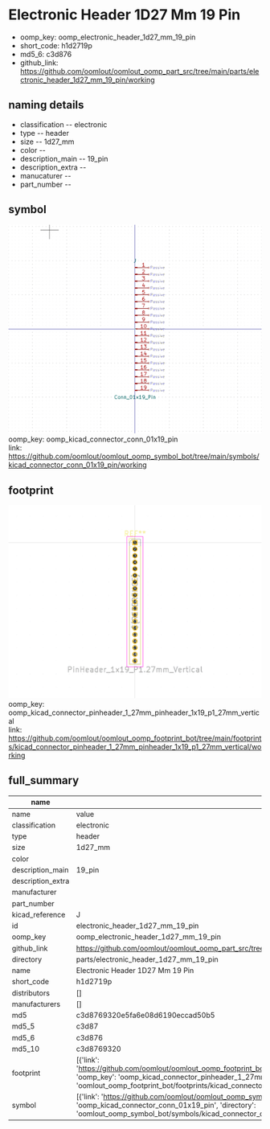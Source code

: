 # Electronic Header 1D27 Mm 19 Pin

  
* oomp_key: oomp_electronic_header_1d27_mm_19_pin 
* short_code: h1d2719p
* md5_6: c3d876  
* github_link: https://github.com/oomlout/oomlout_oomp_part_src/tree/main/parts/electronic_header_1d27_mm_19_pin/working  
## naming details
* classification -- electronic
* type -- header
* size -- 1d27_mm
* color -- 
* description_main -- 19_pin
* description_extra -- 
* manucaturer -- 
* part_number -- 



## symbol

![](symbol/0/working/working_600.png)  
oomp_key: oomp_kicad_connector_conn_01x19_pin  
link: https://github.com/oomlout/oomlout_oomp_symbol_bot/tree/main/symbols/kicad_connector_conn_01x19_pin/working  

## footprint

![](footprint/0/working/working_600.png)  
oomp_key: oomp_kicad_connector_pinheader_1_27mm_pinheader_1x19_p1_27mm_vertical  
link: https://github.com/oomlout/oomlout_oomp_footprint_bot/tree/main/footprints/kicad_connector_pinheader_1_27mm_pinheader_1x19_p1_27mm_vertical/working  

## full_summary
| name | value | 
| --- | --- | 
| name | value | 
| classification | electronic | 
| type | header | 
| size | 1d27_mm | 
| color |  | 
| description_main | 19_pin | 
| description_extra |  | 
| manufacturer |  | 
| part_number |  | 
| kicad_reference | J | 
| id | electronic_header_1d27_mm_19_pin | 
| oomp_key | oomp_electronic_header_1d27_mm_19_pin | 
| github_link | https://github.com/oomlout/oomlout_oomp_part_src/tree/main/parts/electronic_header_1d27_mm_19_pin/working | 
| directory | parts/electronic_header_1d27_mm_19_pin | 
| name | Electronic Header 1D27 Mm 19 Pin | 
| short_code | h1d2719p | 
| distributors | [] | 
| manufacturers | [] | 
| md5 | c3d8769320e5fa6e08d6190eccad50b5 | 
| md5_5 | c3d87 | 
| md5_6 | c3d876 | 
| md5_10 | c3d8769320 | 
| footprint | [{'link': 'https://github.com/oomlout/oomlout_oomp_footprint_bot/tree/main/foootprntss/kicad_connector_pinheader_1_27mm_pinheader_1x19_p1_27mm_vertical', 'oomp_key': 'oomp_kicad_connector_pinheader_1_27mm_pinheader_1x19_p1_27mm_vertical', 'directory': 'oomlout_oomp_footprint_bot/footprints/kicad_connector_pinheader_1_27mm_pinheader_1x19_p1_27mm_vertical//working/working.kicad_mod'}] | 
| symbol | [{'link': 'https://github.com/oomlout/oomlout_oomp_symbol_bot/tree/main/symbols/kicad_connector_conn_01x19_pin', 'oomp_key': 'oomp_kicad_connector_conn_01x19_pin', 'directory': 'oomlout_oomp_symbol_bot/symbols/kicad_connector_conn_01x19_pin//working/working.kicad_sym'}] | 
